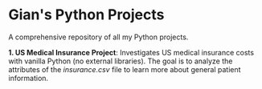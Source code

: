 # Gian's Python Projects
A comprehensive repository of all my Python projects.

**1. US Medical Insurance Project**: Investigates US medical insurance costs with vanilla Python (no external libraries). The goal is to analyze the attributes of the *insurance.csv* file to learn more about general patient information. 

